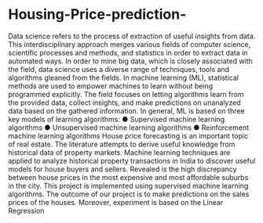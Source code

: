 # Housing-Price-prediction-
Data science refers to the process of extraction of useful insights from data. This  interdisciplinary approach merges various fields of computer science, scientific processes and methods, and statistics in order to extract data in automated ways. In order to mine big data, which is closely associated with the field, data science uses a diverse range of techniques, tools and algorithms gleaned from the fields. In machine learning (ML), statistical methods are used to empower machines to learn without being programmed explicitly. The field focuses on letting algorithms learn from the provided data, collect insights, and make predictions on unanalyzed data based on the gathered information. In general, ML is based on three key models of learning algorithms:  ● Supervised machine learning algorithms  ● Unsupervised machine learning algorithms  ● Reinforcement machine learning algorithms  House price forecasting is an important topic of real estate. The literature attempts to derive useful knowledge from historical data of property markets. Machine learning techniques are applied to analyze historical property transactions in India to discover useful models for house buyers and sellers. Revealed is the high discrepancy between house prices in the most expensive and most affordable suburbs in the city. This project is implemented using supervised machine learning algorithms. The outcome of our project is to make predictions on the sales prices of the houses. Moreover, experiment is based on the Linear Regression
